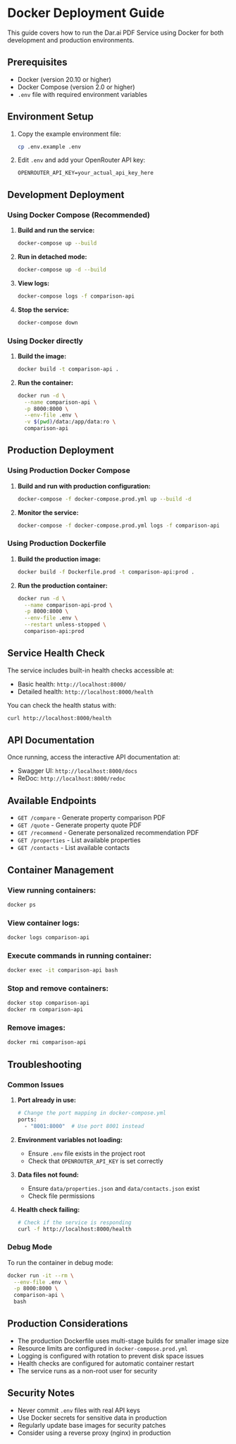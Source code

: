 # Docker Deployment Guide

This guide covers how to run the Dar.ai PDF Service using Docker for both development and production environments.

## Prerequisites

- Docker (version 20.10 or higher)
- Docker Compose (version 2.0 or higher)
- `.env` file with required environment variables

## Environment Setup

1. Copy the example environment file:
   ```bash
   cp .env.example .env
   ```

2. Edit `.env` and add your OpenRouter API key:
   ```
   OPENROUTER_API_KEY=your_actual_api_key_here
   ```

## Development Deployment

### Using Docker Compose (Recommended)

1. **Build and run the service:**
   ```bash
   docker-compose up --build
   ```

2. **Run in detached mode:**
   ```bash
   docker-compose up -d --build
   ```

3. **View logs:**
   ```bash
   docker-compose logs -f comparison-api
   ```

4. **Stop the service:**
   ```bash
   docker-compose down
   ```

### Using Docker directly

1. **Build the image:**
   ```bash
   docker build -t comparison-api .
   ```

2. **Run the container:**
   ```bash
   docker run -d \
     --name comparison-api \
     -p 8000:8000 \
     --env-file .env \
     -v $(pwd)/data:/app/data:ro \
     comparison-api
   ```

## Production Deployment

### Using Production Docker Compose

1. **Build and run with production configuration:**
   ```bash
   docker-compose -f docker-compose.prod.yml up --build -d
   ```

2. **Monitor the service:**
   ```bash
   docker-compose -f docker-compose.prod.yml logs -f comparison-api
   ```

### Using Production Dockerfile

1. **Build the production image:**
   ```bash
   docker build -f Dockerfile.prod -t comparison-api:prod .
   ```

2. **Run the production container:**
   ```bash
   docker run -d \
     --name comparison-api-prod \
     -p 8000:8000 \
     --env-file .env \
     --restart unless-stopped \
     comparison-api:prod
   ```

## Service Health Check

The service includes built-in health checks accessible at:
- Basic health: `http://localhost:8000/`
- Detailed health: `http://localhost:8000/health`

You can check the health status with:
```bash
curl http://localhost:8000/health
```

## API Documentation

Once running, access the interactive API documentation at:
- Swagger UI: `http://localhost:8000/docs`
- ReDoc: `http://localhost:8000/redoc`

## Available Endpoints

- `GET /compare` - Generate property comparison PDF
- `GET /quote` - Generate property quote PDF
- `GET /recommend` - Generate personalized recommendation PDF
- `GET /properties` - List available properties
- `GET /contacts` - List available contacts

## Container Management

### View running containers:
```bash
docker ps
```

### View container logs:
```bash
docker logs comparison-api
```

### Execute commands in running container:
```bash
docker exec -it comparison-api bash
```

### Stop and remove containers:
```bash
docker stop comparison-api
docker rm comparison-api
```

### Remove images:
```bash
docker rmi comparison-api
```

## Troubleshooting

### Common Issues

1. **Port already in use:**
   ```bash
   # Change the port mapping in docker-compose.yml
   ports:
     - "8001:8000"  # Use port 8001 instead
   ```

2. **Environment variables not loading:**
   - Ensure `.env` file exists in the project root
   - Check that `OPENROUTER_API_KEY` is set correctly

3. **Data files not found:**
   - Ensure `data/properties.json` and `data/contacts.json` exist
   - Check file permissions

4. **Health check failing:**
   ```bash
   # Check if the service is responding
   curl -f http://localhost:8000/health
   ```

### Debug Mode

To run the container in debug mode:
```bash
docker run -it --rm \
  --env-file .env \
  -p 8000:8000 \
  comparison-api \
  bash
```

## Production Considerations

- The production Dockerfile uses multi-stage builds for smaller image size
- Resource limits are configured in `docker-compose.prod.yml`
- Logging is configured with rotation to prevent disk space issues
- Health checks are configured for automatic container restart
- The service runs as a non-root user for security

## Security Notes

- Never commit `.env` files with real API keys
- Use Docker secrets for sensitive data in production
- Regularly update base images for security patches
- Consider using a reverse proxy (nginx) in production 